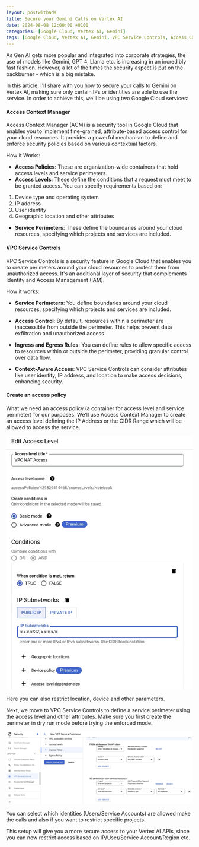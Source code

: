 ```yaml
---
layout: postwithads
title: Secure your Gemini Calls on Vertex AI
date: 2024-08-08 12:00:00 +0100
categories: [Google Cloud, Vertex AI, Gemini]
tags: [Google Cloud, Vertex AI, Gemini, VPC Service Controls, Access Context Manager]
---
```


As Gen AI gets more popular and integrated into corporate strategies, the use of models like Gemini, GPT 4, Llama etc. is increasing in an incredibly fast fashion. However, a lot of the times the security aspect is put on the backburner - which is a big mistake. 

In this article, I'll share with you how to secure your calls to Gemini on Vertex AI, making sure only certain IPs or identities are able to use the service. In order to achieve this, we'll be using two Google Cloud services:

#### Access Context Manager

Access Context Manager (ACM) is a security tool in Google Cloud that enables you to implement fine-grained, attribute-based access control for your cloud resources. It provides a powerful mechanism to define and enforce security policies based on various contextual factors.

How it Works:

* **Access Policies**: These are organization-wide containers that hold access levels and service perimeters.
* **Access Levels**: These define the conditions that a request must meet to be granted access. You can specify requirements based on:
1. Device type and operating system
2. IP address
3. User identity
4. Geographic location and other attributes
* **Service Perimeters**: These define the boundaries around your cloud resources, specifying which projects and services are included.

#### VPC Service Controls

VPC Service Controls is a security feature in Google Cloud that enables you to create perimeters around your cloud resources to protect them from unauthorized access. It's an additional layer of security that complements Identity and Access Management (IAM).

How it works:

* **Service Perimeters**: You define boundaries around your cloud resources, specifying which projects and services are included.

* **Access Control**: By default, resources within a perimeter are inaccessible from outside the perimeter. This helps prevent data exfiltration and unauthorized access.

* **Ingress and Egress Rules**: You can define rules to allow specific access to resources within or outside the perimeter, providing granular control over data flow.

* **Context-Aware Access**: VPC Service Controls can consider attributes like user identity, IP address, and location to make access decisions, enhancing security.

#### Create an access policy

What we need an access policy (a container for access level and service perimeter) for our purposes. We'll use Access Context Manager to create an access level defining the IP Address or the CIDR Range which will be allowed to access the service. 

![ ](/assets/img/access-cm.jpg)

Here you can also restrict location, device and other parameters. 

Next, we move to VPC Service Controls to define a service perimeter using the access level and other attributes. Make sure you first create the perimeter in dry run mode before trying the enforced mode.

![ ](/assets/img/perimeter.jpg)

You can select which identities (Users/Service Accounts) are allowed make the calls and also if you want to restrict specific projects.

This setup will give you a more secure access to your Vertex AI APIs, since you can now restrict access based on IP/User/Service Account/Region etc.
